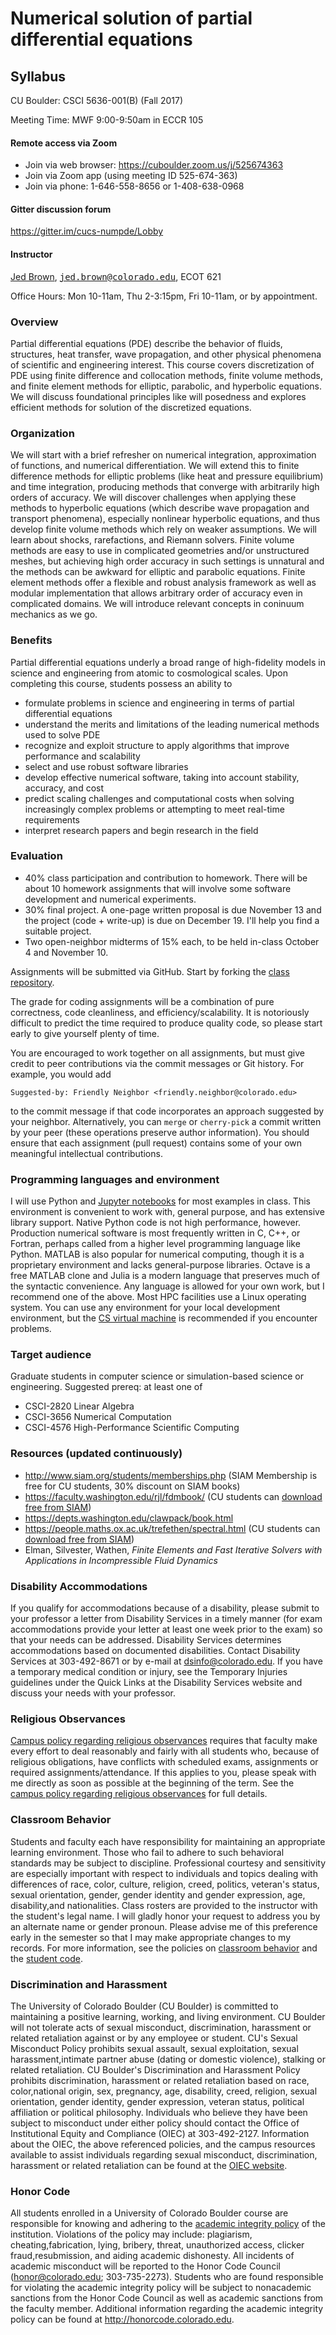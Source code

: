 # Numerical solution of partial differential equations

## Syllabus

CU Boulder: CSCI 5636-001(B) (Fall 2017)

Meeting Time: MWF 9:00-9:50am in ECCR 105

#### Remote access via Zoom

* Join via web browser: https://cuboulder.zoom.us/j/525674363
* Join via Zoom app (using meeting ID 525-674-363)
* Join via phone: 1-646-558-8656 or 1-408-638-0968

#### Gitter discussion forum

https://gitter.im/cucs-numpde/Lobby

#### Instructor

[Jed Brown](https://jedbrown.org), [<tt>jed.brown@colorado.edu</tt>](mailto:jed.brown@colorado.edu), ECOT 621

Office Hours: Mon 10-11am, Thu 2-3:15pm, Fri 10-11am, or by appointment.

### Overview

Partial differential equations (PDE) describe the behavior of fluids, structures, heat transfer, wave propagation, and other physical phenomena of scientific and engineering interest.  This course 
covers discretization of PDE using finite difference and collocation methods, finite volume methods, and finite element methods for elliptic, parabolic, and hyperbolic equations.  We will discuss foundational principles like will posedness and explores efficient methods for solution of the discretized equations.

### Organization

We will start with a brief refresher on numerical integration, approximation of functions, and numerical differentiation.  We will extend this to finite difference methods for elliptic problems (like heat and pressure equilibrium) and time integration, producing methods that converge with arbitrarily high orders of accuracy.  We will discover challenges when applying these methods to hyperbolic equations (which describe wave propagation and transport phenomena), especially nonlinear hyperbolic equations, and thus develop finite volume methods which rely on weaker assumptions.  We will learn about shocks, rarefactions, and Riemann solvers.  Finite volume methods are easy to use in complicated geometries and/or unstructured meshes, but achieving high order accuracy in such settings is unnatural and the methods can be awkward for elliptic and parabolic equations.  Finite element methods offer a flexible and robust analysis framework as well as modular implementation that allows arbitrary order of accuracy even in complicated domains.  We will introduce relevant concepts in coninuum mechanics as we go.

### Benefits

Partial differential equations underly a broad range of high-fidelity models in science and engineering from atomic to cosmological scales.
Upon completing this course, students possess an ability to

* formulate problems in science and engineering in terms of partial differential equations
* understand the merits and limitations of the leading numerical methods used to solve PDE
* recognize and exploit structure to apply algorithms that improve performance and scalability
* select and use robust software libraries
* develop effective numerical software, taking into account stability, accuracy, and cost
* predict scaling challenges and computational costs when solving increasingly complex problems or attempting to meet real-time requirements
* interpret research papers and begin research in the field

### Evaluation

* 40% class participation and contribution to homework.  There will be about 10 homework assignments that will involve some software development and numerical experiments.
* 30% final project.  A one-page written proposal is due November 13 and the project (code + write-up) is due on December 19.  I'll help you find a suitable project.
* Two open-neighbor midterms of 15% each, to be held in-class October 4 and November 10.

Assignments will be submitted via GitHub.  Start by forking the [class repository](https://github.com/cucs-numpde/class).

The grade for coding assignments will be a combination of pure correctness, code cleanliness, and efficiency/scalability. It is notoriously difficult to predict the time required to produce quality code, so please start early to give yourself plenty of time.

You are encouraged to work together on all assignments, but must give credit to peer contributions via the commit messages or Git history. For example, you would add

    Suggested-by: Friendly Neighbor <friendly.neighbor@colorado.edu>

to the commit message if that code incorporates an approach suggested by your neighbor.  Alternatively, you can `merge` or `cherry-pick` a commit written by your peer (these operations preserve author information). You should ensure that each assignment (pull request) contains some of your own meaningful intellectual contributions.

### Programming languages and environment

I will use Python and [Jupyter notebooks](https://jupyter.org/) for most examples in class.  This environment is convenient to work with, general purpose, and has extensive library support.  Native Python code is not high performance, however.  Production numerical software is most frequently written in C, C++, or Fortran, perhaps called from a higher level programming language like Python.  MATLAB is also popular for numerical computing, though it is a proprietary environment and lacks general-purpose libraries.  Octave is a free MATLAB clone and Julia is a modern language that preserves much of the syntactic convenience.  Any language is allowed for your own work, but I recommend one of the above.  Most HPC facilities use a Linux operating system.  You can use any environment for your local development environment, but the [CS virtual machine](https://foundation.cs.colorado.edu/vm/) is recommended if you encounter problems.

### Target audience

Graduate students in computer science or simulation-based science or engineering.  Suggested prereq: at least one of

* CSCI-2820 Linear Algebra
* CSCI-3656 Numerical Computation
* CSCI-4576 High-Performance Scientific Computing

### Resources (updated continuously)

* http://www.siam.org/students/memberships.php (SIAM Membership is free for CU students, 30% discount on SIAM books)
* https://faculty.washington.edu/rjl/fdmbook/ (CU students can [download free from SIAM](http://epubs.siam.org/doi/book/10.1137/1.9780898717839))
* https://depts.washington.edu/clawpack/book.html
* https://people.maths.ox.ac.uk/trefethen/spectral.html (CU students can [download free from SIAM](http://epubs.siam.org/doi/book/10.1137/1.9780898719598))
* Elman, Silvester, Wathen, *Finite Elements and Fast Iterative Solvers with Applications in Incompressible Fluid Dynamics*

### Disability Accommodations

If you qualify for accommodations because of a disability, please submit to your professor a letter from Disability Services in a timely manner (for exam accommodations provide your letter at least one week prior to the exam) so that your needs can be addressed. Disability Services determines accommodations based on documented disabilities. Contact Disability Services at 303-492-8671 or by e-mail at dsinfo@colorado.edu. If you have a temporary medical condition or injury, see the Temporary Injuries guidelines under the Quick Links at the Disability Services website and discuss your needs with your professor.

### Religious Observances

[Campus policy regarding religious observances](http://www.colorado.edu/policies/fac_relig.html) requires that faculty make every effort to deal reasonably and fairly with all students who, because of religious obligations, have conflicts with scheduled exams, assignments or required assignments/attendance. If this applies to you, please speak with me directly as soon as possible at the beginning of the term. See the [campus policy regarding religious observances](http://www.colorado.edu/policies/observance-religious-holidays-and-absences-classes-andor-exams) for full details.

### Classroom Behavior

Students and faculty each have responsibility for maintaining an appropriate learning environment. Those who fail to adhere to such behavioral standards may be subject to discipline. Professional courtesy and sensitivity are especially important with respect to individuals and topics dealing with differences of race, color, culture, religion, creed, politics, veteran's status, sexual orientation, gender, gender identity and gender expression, age, disability,and nationalities. Class rosters are provided to the instructor with the student's legal name. I will gladly honor your request to address you by an alternate name or gender pronoun. Please advise me of this preference early in the semester so that I may make appropriate changes to my records. For more information, see the policies on [classroom behavior](http://www.colorado.edu/policies/student-classroom-and-course-related-behavior) and the [student code](http://www.colorado.edu/osc/sites/default/files/attached-files/studentconductcode_16-17-a.pdf).

### Discrimination and Harassment

The University of Colorado Boulder (CU Boulder) is committed to maintaining a positive learning, working, and living environment. CU Boulder will not tolerate acts of sexual misconduct, discrimination, harassment or related retaliation against or by any employee or student. CU's Sexual Misconduct Policy prohibits sexual assault, sexual exploitation, sexual harassment,intimate partner abuse (dating or domestic violence), stalking or related retaliation. CU Boulder's Discrimination and Harassment Policy prohibits discrimination, harassment or related retaliation based on race, color,national origin, sex, pregnancy, age, disability, creed, religion, sexual orientation, gender identity, gender expression, veteran status, political affiliation or political philosophy. Individuals who believe they have been subject to misconduct under either policy should contact the Office of Institutional Equity and Compliance (OIEC) at 303-492-2127. Information about the OIEC, the above referenced policies, and the campus resources available to assist individuals regarding sexual misconduct, discrimination, harassment or related retaliation can be found at the [OIEC website](http://www.colorado.edu/institutionalequity/).

### Honor Code

All students enrolled in a University of Colorado Boulder course are responsible for knowing and adhering to the [academic integrity policy](http://www.colorado.edu/policies/academic-integrity-policy) of the institution. Violations of the policy may include: plagiarism, cheating,fabrication, lying, bribery, threat, unauthorized access, clicker fraud,resubmission, and aiding academic dishonesty.  All incidents of academic misconduct will be reported to the Honor Code Council (honor@colorado.edu; 303-735-2273). Students who are found responsible for violating the academic integrity policy will be subject to nonacademic sanctions from the Honor Code Council as well as academic sanctions from the faculty member. Additional information regarding the academic integrity policy can be found at http://honorcode.colorado.edu.
